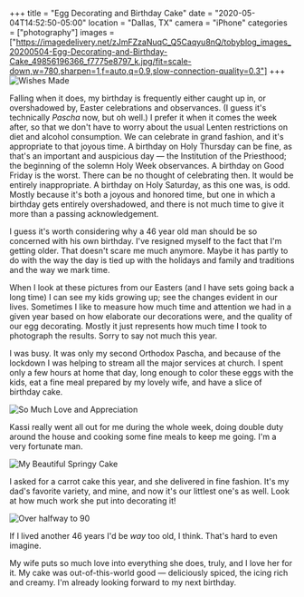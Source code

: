 +++
title = "Egg Decorating and Birthday Cake"
date = "2020-05-04T14:52:50-05:00"
location = "Dallas, TX"
camera = "iPhone"
categories = ["photography"]
images = ["https://imagedelivery.net/zJmFZzaNuqC_Q5Caqyu8nQ/tobyblog_images_20200504-Egg-Decorating-and-Birthday-Cake_49856196366_f7775e8797_k.jpg/fit=scale-down,w=780,sharpen=1,f=auto,q=0.9,slow-connection-quality=0.3"]
+++
![Wishes Made](https://imagedelivery.net/zJmFZzaNuqC_Q5Caqyu8nQ/tobyblog_images_20200504-Egg-Decorating-and-Birthday-Cake_49856196366_f7775e8797_k.jpg/fit=scale-down,w=780,sharpen=1,f=auto,q=0.9,slow-connection-quality=0.3)
<!--more-->
Falling when it does, my birthday is frequently either caught up in, or overshadowed by, Easter celebrations and observances. (I guess it's technically *Pascha* now, but oh well.) I prefer it when it comes the week after, so that we don't have to worry about the usual Lenten restrictions on diet and alcohol consumption. We can celebrate in grand fashion, and it's appropriate to that joyous time. A birthday on Holy Thursday can be fine, as that's an important and auspicious day — the Institution of the Priesthood; the beginning of the solemn Holy Week observances. A birthday on Good Friday is the worst. There can be no thought of celebrating then. It would be entirely inappropriate. A birthday on Holy Saturday, as this one was, is odd. Mostly because it's both a joyous and honored time, but one in which a birthday gets entirely overshadowed, and there is not much time to give it more than a passing acknowledgement. 

I guess it's worth considering why a 46 year old man should be so concerned with his own birthday. I've resigned myself to the fact that I'm getting older. That doesn't scare me much anymore. Maybe it has partly to do with the way the day is tied up with the holidays and family and traditions and the way we mark time. 

When I look at these pictures from our Easters (and I have sets going back a long time) I can see my kids growing up; see the changes evident in our lives. Sometimes I like to measure how much time and attention we had in a given year based on how elaborate our decorations were, and the quality of our egg decorating. Mostly it just represents how much time I took to photograph the results. Sorry to say not much this year.

I was busy. It was only my second Orthodox Pascha, and because of the lockdown I was helping to stream all the major services at church. I spent only a few hours at home that day, long enough to color these eggs with the kids, eat a fine meal prepared by my lovely wife, and have a slice of birthday cake.

![So Much Love and Appreciation](https://imagedelivery.net/zJmFZzaNuqC_Q5Caqyu8nQ/tobyblog_images_20200504-Egg-Decorating-and-Birthday-Cake_49856196616_401fe24d30_k.jpg/fit=scale-down,w=780,sharpen=1,f=auto,q=0.9,slow-connection-quality=0.3)

Kassi really went all out for me during the whole week, doing double duty around the house and cooking some fine meals to keep me going. I'm a very fortunate man.

![My Beautiful Springy Cake](https://imagedelivery.net/zJmFZzaNuqC_Q5Caqyu8nQ/tobyblog_images_20200504-Egg-Decorating-and-Birthday-Cake_49856196251_4faf2e02f4_k.jpg/fit=scale-down,w=780,sharpen=1,f=auto,q=0.9,slow-connection-quality=0.3)

I asked for a carrot cake this year, and she delivered in fine fashion. It's my dad's favorite variety, and mine, and now it's our littlest one's as well. Look at how much work she put into decorating it!

![Over halfway to 90](https://imagedelivery.net/zJmFZzaNuqC_Q5Caqyu8nQ/tobyblog_images_20200504-Egg-Decorating-and-Birthday-Cake_49856196121_61922e28f9_k.jpg/fit=scale-down,w=780,sharpen=1,f=auto,q=0.9,slow-connection-quality=0.3)

If I lived another 46 years I'd be *way* too old, I think. That's hard to even imagine. 

My wife puts so much love into everything she does, truly, and I love her for it. My cake was out-of-this-world good — deliciously spiced, the icing rich and creamy. I'm already looking forward to my next birthday. 
